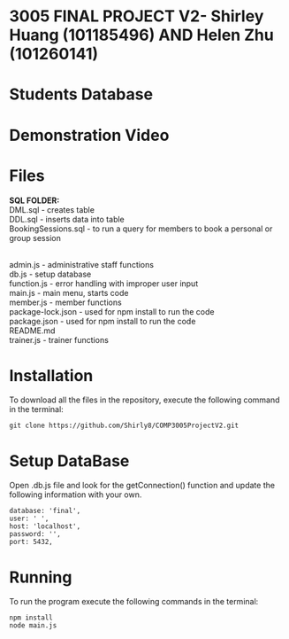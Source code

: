 # 3005 FINAL PROJECT V2- Shirley Huang (101185496) AND Helen Zhu (101260141)

# Students Database

# Demonstration Video

# Files
**SQL FOLDER:**
<br/> DML.sql - creates table 
<br/>  DDL.sql - inserts data into table
<br/> BookingSessions.sql - to run a query for members to book a personal or group session 

<br/> admin.js - administrative staff functions 
<br/> db.js - setup database 
<br/> function.js - error handling with improper user input
<br/> main.js - main menu, starts code
<br/> member.js - member functions
<br/> package-lock.json - used for npm install to run the code
<br/> package.json - used for npm install to run the code 
<br/> README.md 
<br/> trainer.js - trainer functions

# Installation
To download all the files in the repository, execute the following command in the terminal: 
```
git clone https://github.com/Shirly8/COMP3005ProjectV2.git 
```

# Setup DataBase
Open .db.js file and look for the getConnection() function and update the following information with your own. 
```
database: 'final',
user: ' ',
host: 'localhost',
password: '',
port: 5432,
```
# Running
To run the program execute the following commands in the terminal:
```
npm install 
node main.js
```